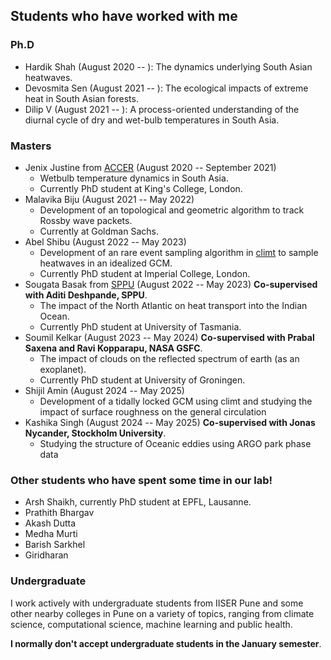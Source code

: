 ## Students who have worked with me

### Ph.D

* Hardik Shah (August 2020 -- ): The dynamics underlying South Asian heatwaves.
* Devosmita Sen (August 2021 -- ): The ecological impacts of extreme heat in South Asian forests.
* Dilip V (August 2021 -- ): A process-oriented understanding of the diurnal cycle of dry and wet-bulb temperatures in South Asia.

### Masters

* Jenix Justine from [ACCER](http://accer.kau.in/) (August 2020 -- September 2021)
  * Wetbulb temperature dynamics in South Asia.
  * Currently PhD student at King's College, London.
* Malavika Biju (August 2021 -- May 2022)
  * Development of an topological and geometric algorithm to track Rossby wave packets.
  * Currently at Goldman Sachs.
* Abel Shibu (August 2022 -- May 2023)
  * Development of an rare event sampling algorithm in [climt](http://climt.readthedocs.io) to sample heatwaves in an idealized GCM.
  * Currently PhD student at Imperial College, London.
* Sougata Basak from [SPPU](http://www.unipune.ac.in/) (August 2022 -- May 2023) **Co-supervised with Aditi Deshpande, SPPU**.
  * The impact of the North Atlantic on heat transport into the Indian Ocean.
  * Currently PhD student at University of Tasmania.
* Soumil Kelkar (August 2023 -- May 2024) **Co-supervised with Prabal Saxena and Ravi Kopparapu, NASA GSFC**.
  * The impact of clouds on the reflected spectrum of earth (as an exoplanet).
  * Currently PhD student at University of Groningen.
* Shijil Amin (August 2024 -- May 2025)
  * Development of a tidally locked GCM using climt and studying the impact of surface roughness on the general circulation
* Kashika Singh (August 2024 -- May 2025) **Co-supervised with Jonas Nycander, Stockholm University**.
  * Studying the structure of Oceanic eddies using ARGO park phase data

### Other students who have spent some time in our lab!
* Arsh Shaikh, currently PhD student at EPFL, Lausanne.
* Prathith Bhargav
* Akash Dutta
* Medha Murti
* Barish Sarkhel
* Giridharan
    
### Undergraduate

I work actively with undergraduate students from IISER Pune and some other nearby colleges in Pune on a variety of topics, ranging from climate science, computational science, machine learning and public health.

**I normally don't accept undergraduate students in the January semester**.
